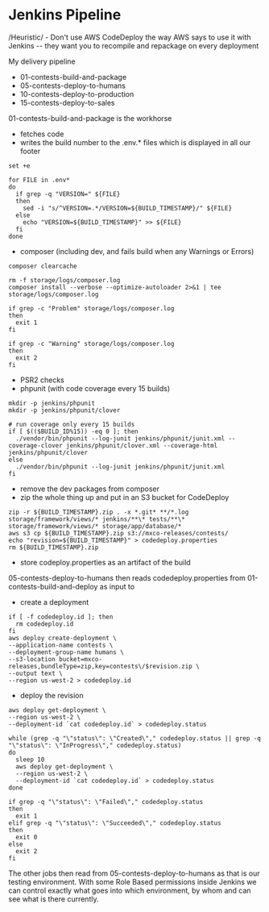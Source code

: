# Jenkins Pipeline

/Heuristic/ - Don't use AWS CodeDeploy the way AWS says to use it with Jenkins -- they want you to recompile and repackage on every deployment

My delivery pipeline
* 01-contests-build-and-package
* 05-contests-deploy-to-humans
* 10-contests-deploy-to-production
* 15-contests-deploy-to-sales

01-contests-build-and-package is the workhorse
- fetches code
- writes the build number to the .env.* files which is displayed in all our footer
```shell
set +e

for FILE in .env*
do
  if grep -q "VERSION=" ${FILE}
  then
    sed -i "s/^VERSION=.*/VERSION=${BUILD_TIMESTAMP}/" ${FILE}
  else
    echo "VERSION=${BUILD_TIMESTAMP}" >> ${FILE}
  fi
done
```
- composer (including dev, and fails build when any Warnings or Errors) 
```shell
composer clearcache

rm -f storage/logs/composer.log
composer install --verbose --optimize-autoloader 2>&1 | tee storage/logs/composer.log

if grep -c "Problem" storage/logs/composer.log
then
  exit 1
fi

if grep -c "Warning" storage/logs/composer.log
then
  exit 2
fi
```
- PSR2 checks
- phpunit (with code coverage every 15 builds)
```shell
mkdir -p jenkins/phpunit
mkdir -p jenkins/phpunit/clover

# run coverage only every 15 builds
if [ $(($BUILD_ID%15)) -eq 0 ]; then
  ./vendor/bin/phpunit --log-junit jenkins/phpunit/junit.xml --coverage-clover jenkins/phpunit/clover.xml --coverage-html jenkins/phpunit/clover
else
  ./vendor/bin/phpunit --log-junit jenkins/phpunit/junit.xml
fi
```
- remove the dev packages from composer
- zip the whole thing up and put in an S3 bucket for CodeDeploy
```shell
zip -r ${BUILD_TIMESTAMP}.zip . -x *.git* **/*.log storage/framework/views/* jenkins/**\* tests/**\* storage/framework/views/* storage/app/database/*
aws s3 cp ${BUILD_TIMESTAMP}.zip s3://mxco-releases/contests/
echo "revision=${BUILD_TIMESTAMP}" > codedeploy.properties
rm ${BUILD_TIMESTAMP}.zip
```
- store codeploy.properties as an artifact of the build

05-contests-deploy-to-humans then reads codedeploy.properties from 01-contests-build-and-deploy as input to
- create a deployment
```shell
if [ -f codedeploy.id ]; then
  rm codedeploy.id
fi
aws deploy create-deployment \
--application-name contests \
--deployment-group-name humans \
--s3-location bucket=mxco-releases,bundleType=zip,key=contests\/$revision.zip \
--output text \
--region us-west-2 > codedeploy.id
```
- deploy the revision
```shell
aws deploy get-deployment \
--region us-west-2 \
--deployment-id `cat codedeploy.id` > codedeploy.status

while (grep -q "\"status\": \"Created\"," codedeploy.status || grep -q "\"status\": \"InProgress\"," codedeploy.status)
do
  sleep 10
  aws deploy get-deployment \
  --region us-west-2 \
  --deployment-id `cat codedeploy.id` > codedeploy.status
done

if grep -q "\"status\": \"Failed\"," codedeploy.status
then
  exit 1
elif grep -q "\"status\": \"Succeeded\"," codedeploy.status
then  
  exit 0
else
  exit 2
fi
```

The other jobs then read from 05-contests-deploy-to-humans as that is our testing environment. With some Role Based permissions inside Jenkins we can control exactly what goes into which environment, by whom and can see what is there currently.